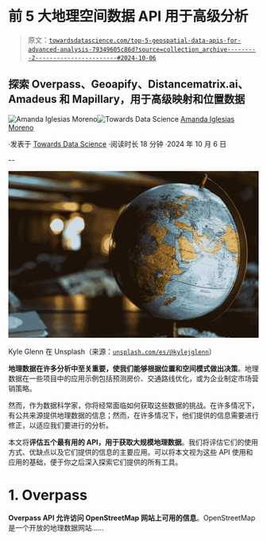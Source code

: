 # 前 5 大地理空间数据 API 用于高级分析

> 原文：[`towardsdatascience.com/top-5-geospatial-data-apis-for-advanced-analysis-79349605c86d?source=collection_archive---------2-----------------------#2024-10-06`](https://towardsdatascience.com/top-5-geospatial-data-apis-for-advanced-analysis-79349605c86d?source=collection_archive---------2-----------------------#2024-10-06)

## 探索 Overpass、Geoapify、Distancematrix.ai、Amadeus 和 Mapillary，用于高级映射和位置数据

[](https://amandaiglesiasmoreno.medium.com/?source=post_page---byline--79349605c86d--------------------------------)![Amanda Iglesias Moreno](https://amandaiglesiasmoreno.medium.com/?source=post_page---byline--79349605c86d--------------------------------)[](https://towardsdatascience.com/?source=post_page---byline--79349605c86d--------------------------------)![Towards Data Science](https://towardsdatascience.com/?source=post_page---byline--79349605c86d--------------------------------) [Amanda Iglesias Moreno](https://amandaiglesiasmoreno.medium.com/?source=post_page---byline--79349605c86d--------------------------------)

·发表于 [Towards Data Science](https://towardsdatascience.com/?source=post_page---byline--79349605c86d--------------------------------) ·阅读时长 18 分钟 ·2024 年 10 月 6 日

--

![](img/c41e646d7daac1e325667ab1790b9f5b.png)

Kyle Glenn 在 Unsplash（来源：[`unsplash.com/es/@kylejglenn`](https://unsplash.com/es/@kylejglenn)）

**地理数据在许多分析中至关重要，使我们能够根据位置和空间模式做出决策**。地理数据在一些项目中的应用示例包括预测房价、交通路线优化，或为企业制定市场营销策略。

然而，作为数据科学家，你将经常面临如何获取这些数据的挑战。在许多情况下，有公共来源提供地理数据的信息；然而，在许多情况下，他们提供的信息需要进行修正，以适应我们要进行的分析。

本文将**评估五个最有用的 API，用于获取大规模地理数据**。我们将评估它们的使用方式、优缺点以及它们提供的信息的主要应用。可以将本文视为这些 API 使用和应用的基础，便于你之后深入探索它们提供的所有工具。

# 1\. Overpass

**Overpass API 允许访问 OpenStreetMap 网站上可用的信息**。OpenStreetMap 是一个开放的地理数据网站……
